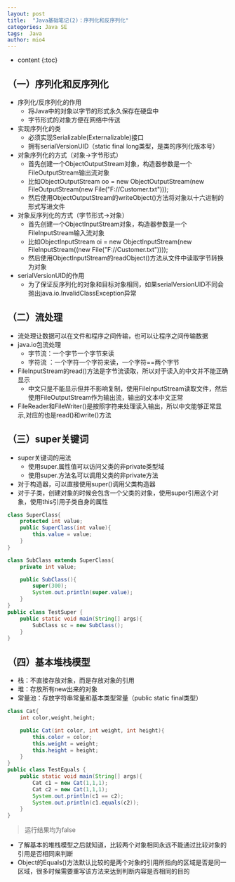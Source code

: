 ```yaml
---
layout: post
title:  "Java基础笔记(2)：序列化和反序列化"
categories: Java SE  
tags:  Java
author: mio4
---
```


* content
{:toc}





## （一）序列化和反序列化

 - 序列化/反序列化的作用
   - 将Java中的对象以字节的形式永久保存在硬盘中 
   - 字节形式的对象方便在网络中传送
 - 实现序列化的类
   - 必须实现Serializable(Externalizable)接口
   - 拥有serialVersionUID（static final long类型，是类的序列化版本号）
 - 对象序列化的方式（对象->字节形式）
   - 首先创建一个ObjectOutputStream对象，构造器参数是一个FileOutputStream输出流对象
   - 比如ObjectOutputStream oo = new ObjectOutputStream(new FileOutputStream(new File("F://Customer.txt")));
   - 然后使用ObjectOutputStream的writeObject()方法将对象以十六进制的形式写进文件
 - 对象反序列化的方式（字节形式->对象）
   -  首先创建一个ObjectInputStream对象，构造器参数是一个FileInputStream输入流对象
   -  比如ObjectInputStream oi = new ObjectInputStream(new FileInputStream((new File("F://Customer.txt"))));
   -  然后使用ObjectInputStream的readObject()方法从文件中读取字节转换为对象
 - serialVersionUID的作用
   - 为了保证反序列化的对象和目标对象相同，如果serialVersionUID不同会抛出java.io.InvalidClassException异常    



## （二）流处理
 
 - 流处理让数据可以在文件和程序之间传输，也可以让程序之间传输数据
 - java.io包流处理
   - 字节流：一个字节一个字节来读
   - 字符流 ：一个字符一个字符来读，一个字符==两个字节
 - FileInputStream的read()方法是字节流读取，所以对于读入的中文并不能正确显示
   - 中文只是不能显示但并不影响复制，使用FileInputStream读取文件，然后使用FileOutputStream作为输出流，输出的文本中文正常  
 - FileReader和FileWriter()是按照字符来处理读入输出，所以中文能够正常显示,对应的也是read()和write()方法 


## （三）super关键词

 - super关键词的用法
   - 使用super.属性值可以访问父类的非private类型域
   - 使用super.方法名可以调用父类的非private方法
 - 对于构造器，可以直接使用super()调用父类构造器
 - 对于子类，创建对象的时候会包含一个父类的对象，使用super引用这个对象，使用this引用子类自身的属性

```java 
class SuperClass{
	protected int value;
	public SuperClass(int value){
		this.value = value;
	}
}

class SubClass extends SuperClass{
	private int value;

	public SubClass(){
		super(300);
		System.out.println(super.value);
	}
}
public class TestSuper {
	public static void main(String[] args){
		SubClass sc = new SubClass();
	}
}
```


## （四）基本堆栈模型

 - 栈：不直接存放对象，而是存放对象的引用
 - 堆：存放所有new出来的对象
 - 常量池：存放字符串常量和基本类型常量（public static final类型）

```java 
class Cat{
	int color,weight,height;

	public Cat(int color, int weight, int height){
		this.color = color;
		this.weight = weight;
		this.height = height;
	}
}
public class TestEquals {
	public static void main(String[] args){
		Cat c1 = new Cat(1,1,1);
		Cat c2 = new Cat(1,1,1);
		System.out.println(c1 == c2);
		System.out.println(c1.equals(c2));
	}
}
```

>运行结果均为false

 - 了解基本的堆栈模型之后就知道，比较两个对象相同永远不能通过比较对象的引用是否相同来判断
 - Object的Equals()方法默认比较的是两个对象的引用所指向的区域是否是同一区域，很多时候需要重写该方法来达到判断内容是否相同的目的